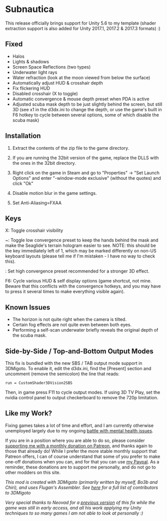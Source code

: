 Subnautica
==========

This release officially brings support for Unity 5.6 to my template (shader
extraction support is also added for Unity 2017.1, 2017.2 & 2017.3 formats) :)

Fixed
-----
- Halos
- Lights & shadows
- Screen Space Reflections (two types)
- Underwater light rays
- Water refraction (look at the moon viewed from below the surface)
- Automatically adjust HUD & crosshair depth
- Fix flickering HUD
- Disabled crosshair (X to toggle)
- Automatic convergence & mouse depth preset when PDA is active
- Adjusted scuba mask depth to be just slightly behind the screen, but still 3D
  (see x1 in the d3dx.ini to change the depth, or use the game's built in F6
  hotkey to cycle between several options, some of which disable the scuba mask)

Installation
------------
1. Extract the contents of the zip file to the game directory.

2. If you are running the 32bit version of the game, replace the DLLS with the
   ones in the 32bit directory.

3. Right click on the game in Steam and go to "Properties" -> "Set Launch
   Options" and enter "-window-mode exclusive" (without the quotes) and click
   "Ok"

4. Disable motion blur in the game settings.

5. Set Anti-Aliasing=FXAA

Keys
----
X: Toggle crosshair visibility

~: Toggle low convergence preset to keep the hands behind the mask and make the
   Seaglide's terrain hologram easier to see. NOTE: this should be the key
   immediately left of 1, which may be marked differently on non-US keyboard
   layouts (please tell me if I'm mistaken - I have no way to check this).

\: Set high convergence preset recommended for a stronger 3D effect.

F6: Cycle various HUD & self display options (game shortcut, not mine. Beware
    that this conflicts with the convergence hotkeys, and you may have to press
    it several times to make everything visible again).

Known Issues
------------
- The horizon is not quite right when the camera is tilted.
- Certain fog effects are not quite even between both eyes.
- Performing a self-scan underwater briefly reveals the original depth of the
  scuba mask.

Side-by-Side / Top-and-Bottom Output Modes
------------------------------------------
This fix is bundled with the new SBS / TAB output mode support in 3DMigoto. To
enable it, edit the d3dx.ini, find the [Present] section and uncomment (remove
the semicolon) the line that reads:

    run = CustomShader3DVision2SBS

Then, in game press F11 to cycle output modes. If using 3D TV Play, set the
nvidia control panel to output checkerboard to remove the 720p limitation.

Like my Work?
-------------
Fixing games takes a lot of time and effort, and I am currently otherwise
unemployed largely due to my ongoing [battle with mental health issues][1].

If you are in a position where you are able to do so, please consider
[supporting me with a monthly donation on Patreon][2], and thanks again to
those that already do! While I prefer the more stable monthly support that
Patreon offers, I can of course understand that some of you prefer to make
one-off donations when you can, and for that you can use [my Paypal][3]. As a
reminder, these donations are to support me personally, and do not go to other
modders on this site.

[1]: https://forums.geforce.com/default/topic/1000942/3d-vision/where-has-darkstarsword-been-/
[2]: https://www.patreon.com/DarkStarSword
[3]: https://www.paypal.me/DarkStarSword

_This mod is created with 3DMigoto (primarily written by myself, Bo3b and
Chiri), and uses Flugan's Assembler. See [here][4] for a full list of
contributors to 3DMigoto_

[4]: https://github.com/bo3b/3Dmigoto/blob/master/AUTHORS.txt

_Very special thanks to Neovad for a [previous version][5] of this fix while
the game was still in early access, and all his work applying my Unity
techniques to so many games I am not able to look at personally :)_

[5]: http://helixmod.blogspot.com/2017/06/subnautica-dx11.html
